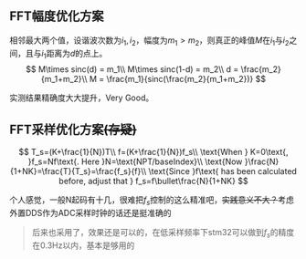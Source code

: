 ## FFT幅度优化方案

相邻最大两个值，设谐波次数为$i_1,i_2$，幅度为$m_1>m_2$，则真正的峰值$M$在$i_1$与$i_2$之间，且与$i_1$距离为$d$的点上。
$$
M\times sinc(d) = m_1\\
M\times sinc(1-d) = m_2\\
d = \frac{m_2}{m_1+m_2}\\
M = \frac{m_1}{sinc(\frac{m_2}{m_1+m_2})}
$$

实测结果精确度大大提升，Very Good。

## FFT采样优化方案<del>(存疑)</del>

$$
T_s=(K+\frac{1}{N})T\\
f=(K+\frac{1}{N})f_s\\
\text{When } K=0\text{, }f_s=Nf\text{. Here }N=\text{NPT/baseIndex}\\
\text{Now }\frac{N}{1+NK}=\frac{T}{T_s}=\frac{f_s}{f}\\
\text{Since }f\text{ has been calculated before, adjust that }
f_s=f\bullet\frac{N}{1+NK}
$$

个人感觉，一般N起码有十几，很难把$f_s$控制的这么精准吧，<del>实践意义不大？</del>考虑外置DDS作为ADC采样时钟的话还是挺准确的

> 后来也采用了，效果还是可以的，在低采样频率下stm32可以做到$f_s$的精度在0.3Hz以内，基本是够用的
